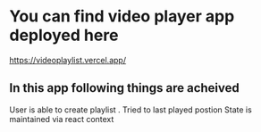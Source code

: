# You can find video player app deployed here 

https://videoplaylist.vercel.app/

## In this app following things are acheived 
User is able to create playlist .
Tried to last played postion
State is maintained via react context 
